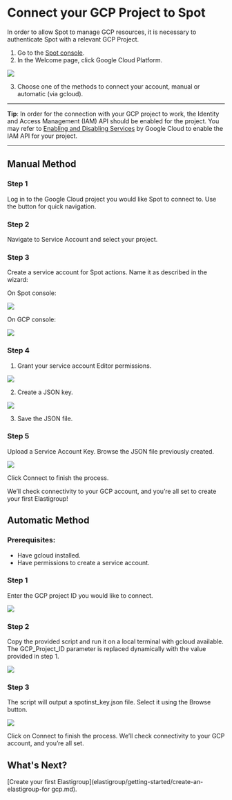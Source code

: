 # Connect your GCP Project to Spot

In order to allow Spot to manage GCP resources, it is necessary to authenticate Spot with a relevant GCP Project.

1. Go to the [Spot console](http://console.spotinst.com/).
2. In the Welcome page, click Google Cloud Platform.

<img src="/connect-your-cloud-provider/_media/welcome-to-spot-1024x341.png" />

3. Choose one of the methods to connect your account, manual or automatic (via gcloud).

---

**Tip**: In order for the connection with your GCP project to work, the Identity and Access Management (IAM) API should be enabled for the project. You may refer to [Enabling and Disabling Services](https://cloud.google.com/service-usage/docs/enable-disable) by Google Cloud to enable the IAM API for your project.

---

## Manual Method

### Step 1

Log in to the Google Cloud project you would like Spot to connect to. Use the button for quick navigation.

### Step 2

Navigate to Service Account and select your project.

### Step 3

Create a service account for Spot actions. Name it as described in the wizard:

On Spot console:

<img src="/connect-your-cloud-provider/_media/gcp-step3.png" />

On GCP console:

<img src="/connect-your-cloud-provider/_media/gcp-step3-a.png" />

### Step 4

1. Grant your service account Editor permissions.

<img src="/connect-your-cloud-provider/_media/gcp-step4.png" />

2. Create a JSON key.

<img src="/connect-your-cloud-provider/_media/gcp-step4-a.png" />

3. Save the JSON file.

### Step 5

Upload a Service Account Key. Browse the JSON file previously created.

<img src="/connect-your-cloud-provider/_media/gcp-step5.png" />

Click Connect to finish the process.

We’ll check connectivity to your GCP account, and you’re all set to create your first Elastigroup!

## Automatic Method

### Prerequisites:

- Have gcloud installed.
- Have permissions to create a service account.

### Step 1

Enter the GCP project ID you would like to connect.

<img src="/connect-your-cloud-provider/_media/gcp-automatic-step1.png" />

### Step 2

Copy the provided script and run it on a local terminal with gcloud available. The GCP_Project_ID parameter is replaced dynamically with the value provided in step 1.

<img src="/connect-your-cloud-provider/_media/gcp-automatic-step2.png" />

### Step 3

The script will output a spotinst_key.json file. Select it using the Browse button.

<img src="/connect-your-cloud-provider/_media/gcp-automatic-step3.png" />

Click on Connect to finish the process.
We’ll check connectivity to your GCP account, and you’re all set.

## What's Next?

[Create your first Elastigroup](elastigroup/getting-started/create-an-elastigroup-for gcp.md).
